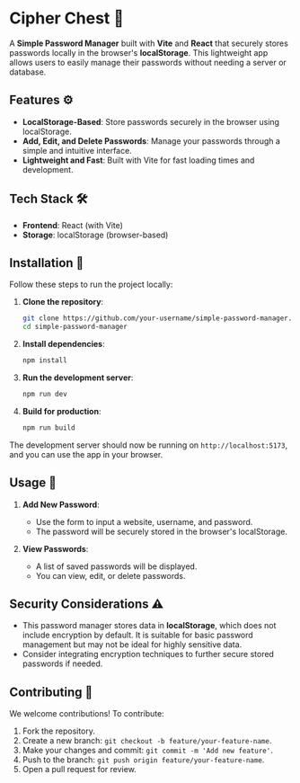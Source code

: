 # Cipher Chest 🔐

A **Simple Password Manager** built with **Vite** and **React** that securely stores passwords locally in the browser's **localStorage**. This lightweight app allows users to easily manage their passwords without needing a server or database.

## Features ⚙️

- **LocalStorage-Based**: Store passwords securely in the browser using localStorage.
- **Add, Edit, and Delete Passwords**: Manage your passwords through a simple and intuitive interface.
- **Lightweight and Fast**: Built with Vite for fast loading times and development.
  
## Tech Stack 🛠️

- **Frontend**: React (with Vite)
- **Storage**: localStorage (browser-based)

## Installation 🚀

Follow these steps to run the project locally:

1. **Clone the repository**:
   ```bash
   git clone https://github.com/your-username/simple-password-manager.git
   cd simple-password-manager
   ```

2. **Install dependencies**:
   ```bash
   npm install
   ```

3. **Run the development server**:
   ```bash
   npm run dev
   ```

4. **Build for production**:
   ```bash
   npm run build
   ```

The development server should now be running on `http://localhost:5173`, and you can use the app in your browser.

## Usage 🧭

1. **Add New Password**:
   - Use the form to input a website, username, and password.
   - The password will be securely stored in the browser's localStorage.

2. **View Passwords**:
   - A list of saved passwords will be displayed.
   - You can view, edit, or delete passwords.

## Security Considerations ⚠️

- This password manager stores data in **localStorage**, which does not include encryption by default. It is suitable for basic password management but may not be ideal for highly sensitive data.
- Consider integrating encryption techniques to further secure stored passwords if needed.

## Contributing 🤝

We welcome contributions! To contribute:

1. Fork the repository.
2. Create a new branch: `git checkout -b feature/your-feature-name`.
3. Make your changes and commit: `git commit -m 'Add new feature'`.
4. Push to the branch: `git push origin feature/your-feature-name`.
5. Open a pull request for review.